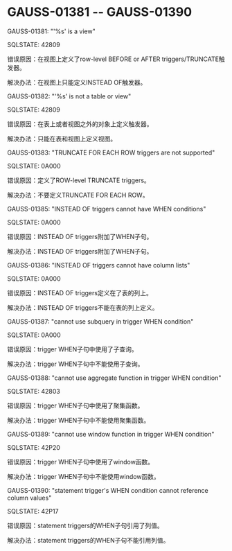 # GAUSS-01381 -- GAUSS-01390<a name="ZH-CN_TOPIC_0302073335"></a>

GAUSS-01381: "'%s' is a view"

SQLSTATE: 42809

错误原因：在视图上定义了row-level BEFORE or AFTER triggers/TRUNCATE触发器。

解决办法：在视图上只能定义INSTEAD OF触发器。

GAUSS-01382: "'%s' is not a table or view"

SQLSTATE: 42809

错误原因：在表上或者视图之外的对象上定义触发器。

解决办法：只能在表和视图上定义视图。

GAUSS-01383: "TRUNCATE FOR EACH ROW triggers are not supported"

SQLSTATE: 0A000

错误原因：定义了ROW-level TRUNCATE triggers。

解决办法：不要定义TRUNCATE FOR EACH ROW。

GAUSS-01385: "INSTEAD OF triggers cannot have WHEN conditions"

SQLSTATE: 0A000

错误原因：INSTEAD OF triggers附加了WHEN子句。

解决办法：INSTEAD OF triggers附加了WHEN子句。

GAUSS-01386: "INSTEAD OF triggers cannot have column lists"

SQLSTATE: 0A000

错误原因：INSTEAD OF triggers定义在了表的列上。

解决办法：INSTEAD OF triggers不能在表的列上定义。

GAUSS-01387: "cannot use subquery in trigger WHEN condition"

SQLSTATE: 0A000

错误原因：trigger WHEN子句中使用了子查询。

解决办法：trigger WHEN子句中不能使用子查询。

GAUSS-01388: "cannot use aggregate function in trigger WHEN condition"

SQLSTATE: 42803

错误原因：trigger WHEN子句中使用了聚集函数。

解决办法：trigger WHEN子句中不能使用聚集函数。

GAUSS-01389: "cannot use window function in trigger WHEN condition"

SQLSTATE: 42P20

错误原因：trigger WHEN子句中使用了window函数。

解决办法：trigger WHEN子句中不能使用window函数。

GAUSS-01390: "statement trigger's WHEN condition cannot reference column values"

SQLSTATE: 42P17

错误原因：statement triggers的WHEN子句引用了列值。

解决办法：statement triggers的WHEN子句不能引用列值。

